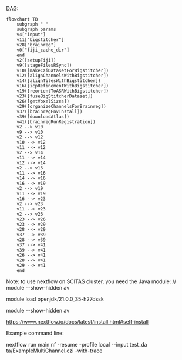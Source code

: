 DAG:

```mermaid
flowchart TB
    subgraph " "
    subgraph params
    v4["input"]
    v11["bigstitcher"]
    v28["brainreg"]
    v0["fiji_cache_dir"]
    end
    v2([setupFiji])
    v9([stageFilesRSync])
    v10([makeCziDatasetForBigstitcher])
    v12([alignChannelsWithBigstitcher])
    v14([alignTilesWithBigstitcher])
    v16([icpRefinementWithBigstitcher])
    v19([reorientToASRWithBigstitcher])
    v23([fuseBigStitcherDataset])
    v26([getVoxelSizes])
    v29([organizeChannelsForBrainreg])
    v37([brainregEnvInstall])
    v39([downloadAtlas])
    v41([brainregRunRegistration])
    v2 --> v10
    v9 --> v10
    v2 --> v12
    v10 --> v12
    v11 --> v12
    v2 --> v14
    v11 --> v14
    v12 --> v14
    v2 --> v16
    v11 --> v16
    v14 --> v16
    v16 --> v19
    v2 --> v19
    v11 --> v19
    v16 --> v23
    v2 --> v23
    v11 --> v23
    v2 --> v26
    v23 --> v26
    v23 --> v29
    v28 --> v29
    v37 --> v39
    v28 --> v39
    v37 --> v41
    v39 --> v41
    v26 --> v41
    v28 --> v41
    v29 --> v41
    end
```

Note: to use nextflow on SCITAS cluster, you need the Java module:
// module --show-hidden av 

module load openjdk/21.0.0_35-h27dssk 

module --show-hidden av 

https://www.nextflow.io/docs/latest/install.html#self-install

Example command line:

nextflow run main.nf -resume -profile local --input test_da
ta/ExampleMultiChannel.czi -with-trace